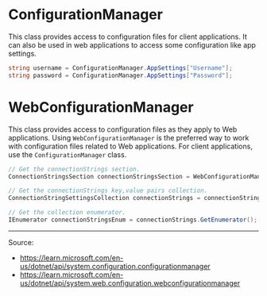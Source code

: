 # ConfigurationManager

This class provides access to configuration files for client applications. It can also be used in web applications to access some configuration like app settings.

```c#
string username = ConfigurationManager.AppSettings["Username"];
string password = ConfigurationManager.AppSettings["Password"];
```

# WebConfigurationManager

This class provides access to configuration files as they apply to Web applications. Using `WebConfigurationManager` is the preferred way to work with configuration files related to Web applications. For client applications, use the `ConfigurationManager` class.

```c#
// Get the connectionStrings section.
ConnectionStringsSection connectionStringsSection = WebConfigurationManager.GetSection("connectionStrings") as ConnectionStringsSection;

// Get the connectionStrings key,value pairs collection.
ConnectionStringSettingsCollection connectionStrings = connectionStringsSection.ConnectionStrings;

// Get the collection enumerator.
IEnumerator connectionStringsEnum = connectionStrings.GetEnumerator();
```

---

Source:
- https://learn.microsoft.com/en-us/dotnet/api/system.configuration.configurationmanager
- https://learn.microsoft.com/en-us/dotnet/api/system.web.configuration.webconfigurationmanager